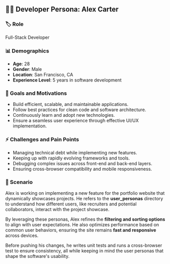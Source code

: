 ## 👨‍💻 Developer Persona: Alex Carter  

### 🏷️ Role  
Full-Stack Developer  

### 📊 Demographics  
- **Age**: 28  
- **Gender**: Male  
- **Location**: San Francisco, CA  
- **Experience Level**: 5 years in software development  

### 🎯 Goals and Motivations  
- Build efficient, scalable, and maintainable applications.  
- Follow best practices for clean code and software architecture.  
- Continuously learn and adopt new technologies.  
- Ensure a seamless user experience through effective UI/UX implementation.  

### ⚡ Challenges and Pain Points  
- Managing technical debt while implementing new features.  
- Keeping up with rapidly evolving frameworks and tools.  
- Debugging complex issues across front-end and back-end layers.  
- Ensuring cross-browser compatibility and mobile responsiveness.  

### 📖 Scenario  
Alex is working on implementing a new feature for the portfolio website that dynamically showcases projects. He refers to the **user_personas** directory to understand how different users, like recruiters and potential collaborators, interact with the project showcase.  

By leveraging these personas, Alex refines the **filtering and sorting options** to align with user expectations. He also optimizes performance based on common user behaviors, ensuring the site remains **fast and responsive** across devices.  

Before pushing his changes, he writes unit tests and runs a cross-browser test to ensure consistency, all while keeping in mind the user personas that shape the software's usability.  
